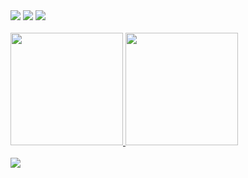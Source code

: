 <div> 
  <a href="https://instagram.com/joaovac_" target="_blank"><img src="https://img.shields.io/badge/-Instagram-%23E4405F?style=for-the-badge&logo=instagram&logoColor=white" target="_blank"></a>
  <a href = "mailto:jvalves62@outlook.com"><img src="https://img.shields.io/badge/Gmail-D14836?style=for-the-badge&logo=gmail&logoColor=white" target="_blank"></a>
  <a href="https://linkedin.com/in/jvalvescerq/" target="_blank"><img src="https://img.shields.io/badge/-LinkedIn-%230077B5?style=for-the-badge&logo=linkedin&logoColor=white" target="_blank"></a> 
</div>
<br>
<div>
  <a href="https://github.com/JoaoV4C/JoaoV4C">
  <img height="180em" src="https://github-readme-stats-sigma-five.vercel.app/api?username=JoaoV4C&show_icons=true&theme=tokyonight&include_all_commits=true&count_private=true"/>
  <img height="180em" src="https://github-readme-stats-sigma-five.vercel.app/api/top-langs/?username=JoaoV4C&hide_progress=true&theme=tokyonight"/>
</div>
<br>
<a href="https://skillicons.dev">
    <img src="https://skillicons.dev/icons?i=css,html,tailwind,bootstrap,c,js,ts,py,java,git,react,next,nestjs,mysql" />
</a>
